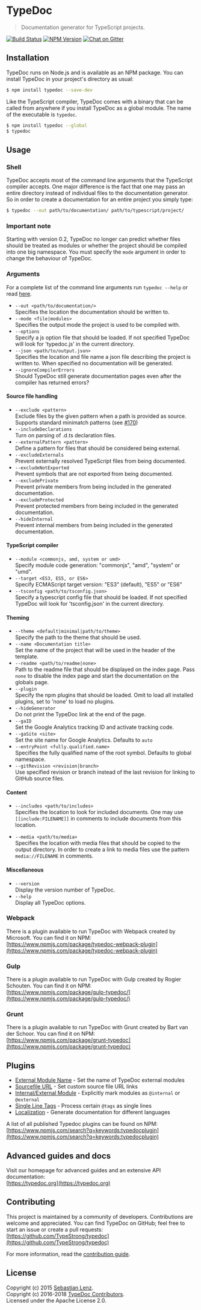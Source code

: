 # TypeDoc

> Documentation generator for TypeScript projects.

[![Build Status](https://travis-ci.org/TypeStrong/typedoc.svg?branch=master)](https://travis-ci.org/TypeStrong/typedoc)
[![NPM Version](https://badge.fury.io/js/typedoc.svg)](https://badge.fury.io/js/typedoc)
[![Chat on Gitter](https://badges.gitter.im/TypeStrong/typedoc.svg)](https://gitter.im/TypeStrong/typedoc?utm_source=badge&utm_medium=badge&utm_campaign=pr-badge&utm_content=badge)

## Installation

TypeDoc runs on Node.js and is available as an NPM package. You can install TypeDoc
in your project's directory as usual:

```bash
$ npm install typedoc --save-dev
```

Like the TypeScript compiler, TypeDoc comes with a binary that can be called from anywhere
if you install TypeDoc as a global module. The name of the executable is ``typedoc``.

```bash
$ npm install typedoc --global
$ typedoc
```

## Usage

### Shell

TypeDoc accepts most of the command line arguments that the TypeScript compiler accepts. One major
difference is the fact that one may pass an entire directory instead of individual files to the documentation
generator. So in order to create a documentation for an entire project you simply type:

```bash
$ typedoc --out path/to/documentation/ path/to/typescript/project/
```

### Important note

Starting with version 0.2, TypeDoc no longer can predict whether files should be treated as modules
or whether the project should be compiled into one big namespace. You must specify the `mode` argument
in order to change the behaviour of TypeDoc.

### Arguments

For a complete list of the command line arguments run `typedoc --help` or read [here](https://typedoc.org/guides/arguments/).

* `--out <path/to/documentation/>`<br>
  Specifies the location the documentation should be written to.
* `--mode <file|modules>`<br>
  Specifies the output mode the project is used to be compiled with.
* `--options`<br>
  Specify a js option file that should be loaded. If not specified TypeDoc will look for 'typedoc.js' in the current directory.
* `--json <path/to/output.json>`<br>
  Specifies the location and file name a json file describing the project is written to. When specified no documentation will be generated.
* `--ignoreCompilerErrors`<br>
  Should TypeDoc still generate documentation pages even after the compiler has returned errors?

#### Source file handling
* `--exclude <pattern>`<br>
  Exclude files by the given pattern when a path is provided as source. Supports standard minimatch patterns (see [#170](https://github.com/TypeStrong/typedoc/issues/170))
* `--includeDeclarations`<br>
  Turn on parsing of .d.ts declaration files.
* `--externalPattern <pattern>`<br>
  Define a pattern for files that should be considered being external.
* `--excludeExternals`<br>
  Prevent externally resolved TypeScript files from being documented.
* `--excludeNotExported`<br>
  Prevent symbols that are not exported from being documented.
* `--excludePrivate`<br>
  Prevent private members from being included in the generated documentation.
* `--excludeProtected`<br>
  Prevent protected members from being included in the generated documentation.
* `--hideInternal`<br>
  Prevent internal members from being included in the generated documentation.

#### TypeScript compiler
* `--module <commonjs, amd, system or umd>`<br>
  Specify module code generation: "commonjs", "amd", "system" or "umd".
* `--target <ES3, ES5, or ES6>`<br>
  Specify ECMAScript target version: "ES3" (default), "ES5" or "ES6"
* `--tsconfig <path/to/tsconfig.json>`<br>
  Specify a typescript config file that should be loaded. If not specified TypeDoc will look for 'tsconfig.json' in the current directory.

#### Theming
* `--theme <default|minimal|path/to/theme>`<br>
  Specify the path to the theme that should be used.
* `--name <Documentation title>`<br>
  Set the name of the project that will be used in the header of the template.
* `--readme <path/to/readme|none>`<br>
  Path to the readme file that should be displayed on the index page. Pass `none` to disable the index page
  and start the documentation on the globals page.
* `--plugin`<br>
  Specify the npm plugins that should be loaded. Omit to load all installed plugins, set to 'none' to load no plugins.
* `--hideGenerator`<br>
  Do not print the TypeDoc link at the end of the page.
* `--gaID`<br>
  Set the Google Analytics tracking ID and activate tracking code.
* `--gaSite <site>`<br>
  Set the site name for Google Analytics. Defaults to `auto`
* `--entryPoint <fully.qualified.name>`<br>
  Specifies the fully qualified name of the root symbol. Defaults to global namespace.
* `--gitRevision <revision|branch>`<br>
  Use specified revision or branch instead of the last revision for linking to GitHub source files.

#### Content
* `--includes <path/to/includes>`<br>
  Specifies the location to look for included documents. One may use <code>[[include:FILENAME]]</code>
  in comments to include documents from this location.

* `--media <path/to/media>`<br>
  Specifies the location with media files that should be copied to the output directory. In order to create
  a link to media files use the pattern <code>media://FILENAME</code> in comments.

#### Miscellaneous
* `--version`<br>
  Display the version number of TypeDoc.
* `--help`<br>
  Display all TypeDoc options.

### Webpack

There is a plugin available to run TypeDoc with Webpack created by Microsoft. You can find it on NPM:<br>
[https://www.npmjs.com/package/typedoc-webpack-plugin](https://www.npmjs.com/package/typedoc-webpack-plugin)


### Gulp

There is a plugin available to run TypeDoc with Gulp created by Rogier Schouten. You can find it on NPM:<br>
[https://www.npmjs.com/package/gulp-typedoc/](https://www.npmjs.com/package/gulp-typedoc/)


### Grunt

There is a plugin available to run TypeDoc with Grunt created by Bart van der Schoor. You can find it on NPM:<br>
[https://www.npmjs.com/package/grunt-typedoc](https://www.npmjs.com/package/grunt-typedoc)

## Plugins

* [External Module Name](https://github.com/christopherthielen/typedoc-plugin-external-module-name) - Set the name of TypeDoc external modules
* [Sourcefile URL](https://github.com/gdelmas/typedoc-plugin-sourcefile-url) - Set custom source file URL links
* [Internal/External Module](https://github.com/christopherthielen/typedoc-plugin-internal-external) - Explicitly mark modules as `@internal` or `@external`
* [Single Line Tags](https://github.com/christopherthielen/typedoc-plugin-single-line-tags) - Process certain `@tags` as single lines
* [Localization](https://github.com/IgniteUI/typedoc-plugin-localization) - Generate documentation for different languages

A list of all published Typedoc plugins can be found on NPM:<br>
[https://www.npmjs.com/search?q=keywords:typedocplugin](https://www.npmjs.com/search?q=keywords:typedocplugin)

## Advanced guides and docs

Visit our homepage for advanced guides and an extensive API documentation:<br>
[https://typedoc.org](https://typedoc.org)


## Contributing

This project is maintained by a community of developers. Contributions are welcome and appreciated.
You can find TypeDoc on GitHub; feel free to start an issue or create a pull requests:<br>
[https://github.com/TypeStrong/typedoc](https://github.com/TypeStrong/typedoc)

For more information, read the [contribution guide](https://github.com/TypeStrong/typedoc/blob/master/CONTRIBUTING.md).


## License

Copyright (c) 2015 [Sebastian Lenz](https://typedoc.org).<br>
Copyright (c) 2016-2018 [TypeDoc Contributors](https://github.com/TypeStrong/typedoc/graphs/contributors).<br>
Licensed under the Apache License 2.0.
